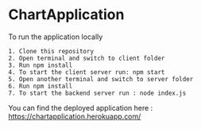 # ChartApplication


To run the application locally <br/>
```
1. Clone this repository
2. Open terminal and switch to client folder
3. Run npm install
4. To start the client server run: npm start
5. Open another terminal and switch to server folder
6. Run npm install
7. To start the backend server run : node index.js

```


You can find the deployed application here : https://chartapplication.herokuapp.com/

